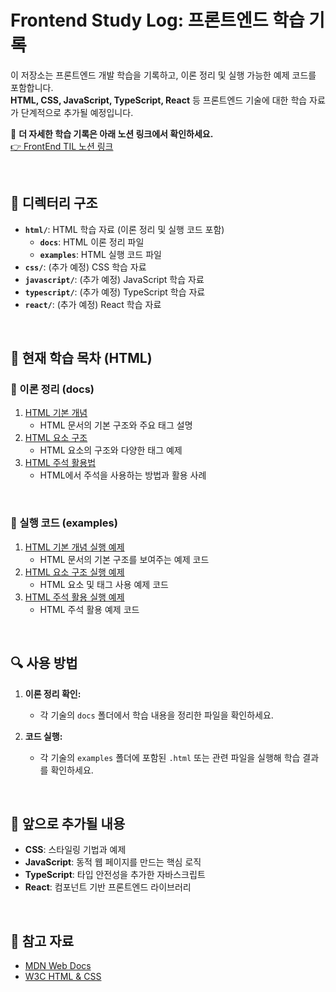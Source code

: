 # Frontend Study Log: 프론트엔드 학습 기록

이 저장소는 프론트엔드 개발 학습을 기록하고, 이론 정리 및 실행 가능한 예제 코드를 포함합니다.  
**HTML, CSS, JavaScript, TypeScript, React** 등 프론트엔드 기술에 대한 학습 자료가 단계적으로 추가될 예정입니다.

📌 **더 자세한 학습 기록은 아래 노션 링크에서 확인하세요.**  
[👉 FrontEnd TIL 노션 링크](https://www.notion.so/FrontEnd-TIL-12f39228bce480b692afc3b500ece63f?pvs=4)

<br/>

## 📂 디렉터리 구조

- **`html/`**: HTML 학습 자료 (이론 정리 및 실행 코드 포함)
    - **`docs`**: HTML 이론 정리 파일
    - **`examples`**: HTML 실행 코드 파일
- **`css/`**: (추가 예정) CSS 학습 자료
- **`javascript/`**: (추가 예정) JavaScript 학습 자료
- **`typescript/`**: (추가 예정) TypeScript 학습 자료
- **`react/`**: (추가 예정) React 학습 자료

<br/>

## 📘 현재 학습 목차 (HTML)

### 📄 이론 정리 (docs)

1. [HTML 기본 개념](html/docs/01-HTML-기본-개념.md)
    - HTML 문서의 기본 구조와 주요 태그 설명
2. [HTML 요소 구조](html/docs/02-HTML-요소-구조.md)
    - HTML 요소의 구조와 다양한 태그 예제
3. [HTML 주석 활용법](html/docs/03-HTML-주석-활용.md)
    - HTML에서 주석을 사용하는 방법과 활용 사례

<br/>

### 🔗 실행 코드 (examples)

1. [HTML 기본 개념 실행 예제](html/examples/HTML-기본-개념.html)
    - HTML 문서의 기본 구조를 보여주는 예제 코드
2. [HTML 요소 구조 실행 예제](html/examples/HTML-요소-구조.html)
    - HTML 요소 및 태그 사용 예제 코드
3. [HTML 주석 활용 실행 예제](html/examples/HTML-주석-활용.html)
    - HTML 주석 활용 예제 코드

<br/>

## 🔍 사용 방법

1. **이론 정리 확인:**

    - 각 기술의 `docs` 폴더에서 학습 내용을 정리한 파일을 확인하세요.

2. **코드 실행:**
    - 각 기술의 `examples` 폴더에 포함된 `.html` 또는 관련 파일을 실행해 학습 결과를 확인하세요.

<br/>

## 📌 앞으로 추가될 내용

- **CSS**: 스타일링 기법과 예제
- **JavaScript**: 동적 웹 페이지를 만드는 핵심 로직
- **TypeScript**: 타입 안전성을 추가한 자바스크립트
- **React**: 컴포넌트 기반 프론트엔드 라이브러리

<br/>

## 📌 참고 자료

- [MDN Web Docs](https://developer.mozilla.org/ko/)
- [W3C HTML & CSS](https://www.w3.org/standards/webdesign/)
